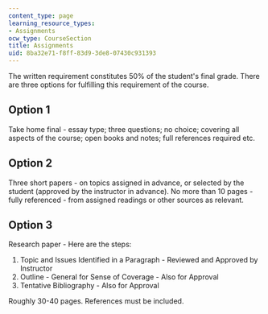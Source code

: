 ```yaml
---
content_type: page
learning_resource_types:
- Assignments
ocw_type: CourseSection
title: Assignments
uid: 8ba32e71-f8ff-83d9-3de8-07430c931393
---
```


The written requirement constitutes 50% of the student's final grade. There are three options for fulfilling this requirement of the course.

Option 1
--------

Take home final - essay type; three questions; no choice; covering all aspects of the course; open books and notes; full references required etc.

Option 2
--------

Three short papers - on topics assigned in advance, or selected by the student (approved by the instructor in advance). No more than 10 pages - fully referenced - from assigned readings or other sources as relevant.

Option 3
--------

Research paper - Here are the steps:

1.  Topic and Issues Identified in a Paragraph - Reviewed and Approved by Instructor
2.  Outline - General for Sense of Coverage - Also for Approval
3.  Tentative Bibliography - Also for Approval

Roughly 30-40 pages. References must be included.